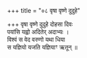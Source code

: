 +++
title = "०८ वृषा वृष्णे दुदुहे"

+++
वृषा वृष्णे दुदुहे दोहसा दिवः  
पयांसि यह्वो अदितेर् अदाभ्यः ।  
विश्वं स वेद वरुणो यथा धिया  
स यज्ञियो यजति यज्ञियाꣳ ऋतून् ॥